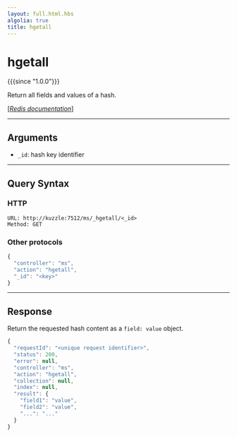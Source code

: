 ```yaml
---
layout: full.html.hbs
algolia: true
title: hgetall
---
```


# hgetall

{{{since "1.0.0"}}}

Return all fields and values of a hash.

[[_Redis documentation_]](https://redis.io/commands/hgetall)

---

## Arguments

* `_id`: hash key identifier

---

## Query Syntax

### HTTP

```http
URL: http://kuzzle:7512/ms/_hgetall/<_id>
Method: GET
```

### Other protocols

```js
{
  "controller": "ms",
  "action": "hgetall",
  "_id": "<key>"
}
```

---

## Response

Return the requested hash content as a `field: value` object.

```javascript
{
  "requestId": "<unique request identifier>",
  "status": 200,
  "error": null,
  "controller": "ms",
  "action": "hgetall",
  "collection": null,
  "index": null,
  "result": {
    "field1": "value",
    "field2": "value",
    "...": "..."
  }
}
```
